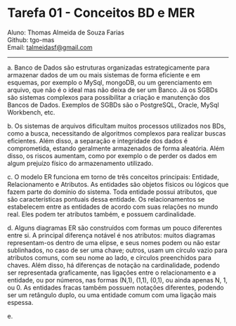# Tarefa 01 - Conceitos BD e MER

Aluno: Thomas Almeida de Souza Farias <br/>
Github: tgo-mas <br/>
Email: talmeidasf@gmail.com

<hr />

a. Banco de Dados são estruturas organizadas estrategicamente para armazenar dados de um ou mais sistemas de forma eficiente e em esquemas, por exemplo o MySql, mongoDB, ou um gerenciamento em arquivo, que não é o ideal mas não deixa de ser um Banco. Já os SGBDs são sistemas complexos para possibilitar a criação e manutenção dos Bancos de Dados. Exemplos de SGBDs são o PostgreSQL, Oracle, MySql Workbench, etc.

b. Os sistemas de arquivos dificultam muitos processos utilizados nos BDs, como a busca, necessitando de algoritmos complexos para realizar buscas eficientes. Além disso, a separação e integridade dos dados é comprometida, estando geralmente armazenados de forma aleatória. Além disso, os riscos aumentam, como por exemplo o de perder os dados em algum prejuízo físico do armazenamento utilizado.

c. O modelo ER funciona em torno de três conceitos principais: Entidade, Relacionamento e Atributos. As entidades são objetos físicos ou lógicos que fazem parte do domínio do sistema. Toda entidade possui atributos, que são características pontuais dessa entidade. Os relacionamentos se estabelecem entre as entidades de acordo com suas relações no mundo real. Eles podem ter atributos também, e possuem cardinalidade.

d. Alguns diagramas ER são construídos com formas um pouco diferentes entre si. A principal diferença notável é nos atributos: muitos diagramas representam-os dentro de uma elipse, e seus nomes podem ou não estar sublinhados, no caso de ser uma chave; outros, usam um círculo vazio para atributos comuns, com seu nome ao lado, e círculos preenchidos para chaves. Além disso, há diferenças de notação na cardinalidade, podendo ser representada graficamente, nas ligações entre o relacionamento e a entidade, ou por números, nas formas (N,1), (1,1), (0,1), ou ainda apenas N, 1, ou 0. As entidades fracas também possuem notações diferentes, podendo ser um retângulo duplo, ou uma entidade comum com uma ligação mais espessa.

e. 